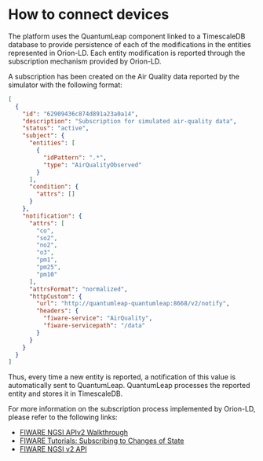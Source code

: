 # How to connect devices

The platform uses the QuantumLeap component linked to a TimescaleDB database to provide persistence of each of the
modifications in the entities represented in Orion-LD. Each entity modification is reported through the subscription
mechanism provided by Orion-LD.

A subscription has been created on the Air Quality data reported by the simulator with the following format:

```json
[
  {
    "id": "62909436c874d891a23a0a14",
    "description": "Subscription for simulated air-quality data",
    "status": "active",
    "subject": {
      "entities": [
        {
          "idPattern": ".*",
          "type": "AirQualityObserved"
        }
      ],
      "condition": {
        "attrs": []
      }
    },
    "notification": {
      "attrs": [
        "co",
        "so2",
        "no2",
        "o3",
        "pm1",
        "pm25",
        "pm10"
      ],
      "attrsFormat": "normalized",
      "httpCustom": {
        "url": "http://quantumleap-quantumleap:8668/v2/notify",
        "headers": {
          "fiware-service": "AirQuality",
          "fiware-servicepath": "/data"
        }
      }
    }
  }
]
```

Thus, every time a new entity is reported, a notification of this value is automatically sent to QuantumLeap.
QuantumLeap processes the reported entity and stores it in TimescaleDB.

For more information on the subscription process implemented by Orion-LD, please refer to the following links:

- [FIWARE NGSI APIv2 Walkthrough](https://fiware-orion.readthedocs.io/en/master/user/walkthrough_apiv2.html)
- [FIWARE Tutorials: Subscribing to Changes of State](https://github.com/FIWARE/tutorials.Subscriptions)
- [FIWARE NGSI v2 API](https://fiware.github.io/specifications/OpenAPI/ngsiv2)
